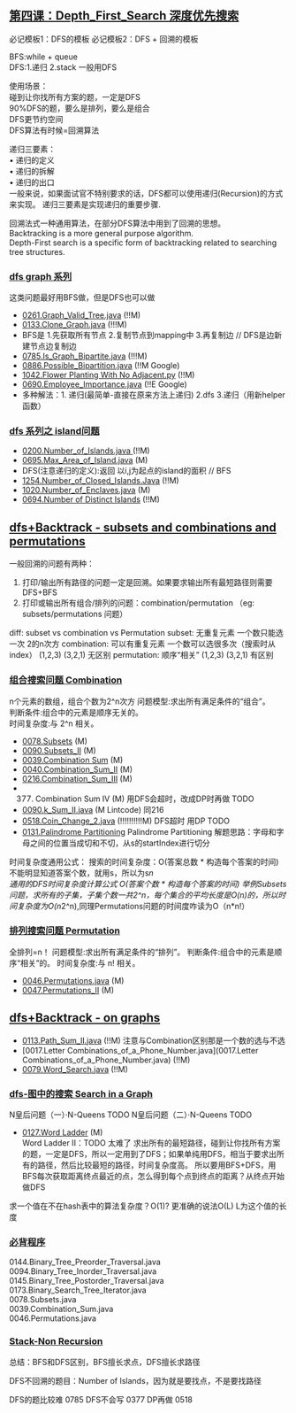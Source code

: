 ## [第四课：Depth_First_Search 深度优先搜索](/Data-Structure.py) 
必记模板1：DFS的模板
必记模板2：DFS + 回溯的模板

BFS:while + queue  <br>
DFS:1.递归 2.stack  一般用DFS   <br>

使用场景：  <br>
碰到让你找所有方案的题，一定是DFS    <br>
90%DFS的题，要么是排列，要么是组合   <br>
DFS更节约空间   <br>
DFS算法有时候=回溯算法   <br>

递归三要素：   <br>
• 递归的定义   <br>
• 递归的拆解   <br>
• 递归的出口   <br>
一般来说，如果面试官不特别要求的话，DFS都可以使用递归(Recursion)的方式来实现。 递归三要素是实现递归的重要步骤.  <br>

回溯法式一种通用算法，在部分DFS算法中用到了回溯的思想。   <br>
Backtracking is a more general purpose algorithm.   <br>
Depth-First search is a specific form of backtracking related to searching tree structures.   <br>

### [dfs graph 系列](/Data-Structure.py)
这类问题最好用BFS做，但是DFS也可以做    <br>
- [0261.Graph_Valid_Tree.java](Solutions/0261.Graph_Valid_Tree.py) (!!M) <br>
- [0133.Clone_Graph.java](Solutions/0133.Clone_Graph.py) (!!!M) <br>
- BFS是 1.先获取所有节点 2.复制节点到mapping中 3.再复制边  // DFS是边新建节点边复制边 
- [0785.Is_Graph_Bipartite.java](Solutions/0785.Is_Graph_Bipartite.py) (!!!M) <br>
- [0886.Possible_Bipartition.java](Solutions/0886.Possible_Bipartition.py) (!!M Google)  <br>
- [1042.Flower Planting With No Adjacent.py](Solutions/1042.Flower_Planting_With_No_Adjacent.py) (!!M)  <br>
- [0690.Employee_Importance.java](Solutions/0690.Employee_Importance.py) (!!E Google)  <br>
- 多种解法：1. 递归(最简单-直接在原来方法上递归) 2.dfs  3.递归（用新helper函数）

### [dfs 系列之 island问题](/Data-Structure.py)
- [0200.Number_of_Islands.java ](Solutions/0200.Number_of_Islands.py) (!!M) <br>
- [0695.Max_Area_of_Island.java](Solutions/0695.Max_Area_of_Island.py) (M) <br>
- DFS(注意递归的定义):返回 以i,j为起点的island的面积  //  BFS 
- [1254.Number_of_Closed_Islands.Java](Solutions/1254.Number_of_Closed_Islands.py) (!!M) <br>
- [1020.Number_of_Enclaves.java](Solutions/1020.Number_of_Enclaves.py) (M) <br>
- [0694.Number of Distinct Islands](Solutions/0694.Number_of_Distinct_Islands.py) (!!M) <br>

## [dfs+Backtrack - subsets and combinations and permutations](/Data-Structure.py)
一般回溯的问题有两种：
1. 打印/输出所有路径的问题一定是回溯。如果要求输出所有最短路径则需要DFS+BFS
2. 打印或输出所有组合/排列的问题：combination/permutation （eg: subsets/permutations 问题）

diff: subset vs combination vs Permutation 
subset:       无重复元素  一个数只能选一次  2的n次方 
combination:  可以有重复元素  一个数可以选很多次（搜索时从index）  (1,2,3) (3,2,1) 无区别
permutation:  顺序“相关”   (1,2,3) (3,2,1) 有区别

### [组合搜索问题 Combination](/Data-Structure.py) 
n个元素的数组，组合个数为2^n次方
问题模型:求出所有满足条件的“组合”。 <br>
判断条件:组合中的元素是顺序无关的。 <br>
时间复杂度:与 2^n 相关。<br>
- [0078.Subsets](Solutions/0078.Subsets.py) (M) <br>
- [0090.Subsets_II](Solutions/0090.Subsets_II.py) (M) <br>
- [0039.Combination Sum](Solutions/0039.Combination_Sum.py) (M) <br>
- [0040.Combination_Sum_II](Solutions/0040.Combination_Sum_II.py) (M) <br>
- [0216.Combination_Sum_III](Solutions/0216.Combination_Sum_III.py) (M) <br>
- 0377. Combination Sum IV (M)  用DFS会超时，改成DP时再做       TODO
- [0090.k_Sum_II.java](0090.k_Sum_II.py) (M Lintcode) 同216 <br> 
- [0518.Coin_Change_2.java](0518.Coin_Change_2.java) (!!!!!!!!!!M) DFS超时 用DP  TODO <br> 
- [0131.Palindrome Partitioning](Solutions/0131.Palindrome_Partitioning.py) Palindrome Partitioning 解题思路：字母和字母之间的位置当成切和不切，从s的startIndex进行切分<br>

时间复杂度通用公式：
搜索的时间复杂度：O(答案总数 * 构造每个答案的时间)   不能明显知道答案个数，就用s，所以为s*n      
通用的DFS时间复杂度计算公式 O(答案个数 * 构造每个答案的时间)
举例Subsets问题，求所有的子集，子集个数一共2^n，每个集合的平均长度是O(n)的，所以时间复杂度为O(n*2^n),同理Permutations问题的时间度咋读为O（n*n!）

### [排列搜索问题 Permutation](/Data-Structure.py) 
全排列=n！
问题模型:求出所有满足条件的“排列”。 
判断条件:组合中的元素是顺序“相关”的。 
时间复杂度:与 n! 相关。
- [0046.Permutations.java](Solutions/0046.Permutations.py) (M) <br>
- [0047.Permutations_II](Solutions/0047.Permutations_II.py) (M) <br>

## [dfs+Backtrack - on graphs](/Data-Structure.py)  
- [0113.Path_Sum_II.java](0113.Path_Sum_II.java) (!!M) 注意与Combination区别那是一个数的选与不选<br> 
- [0017.Letter Combinations_of_a_Phone_Number.java](0017.Letter Combinations_of_a_Phone_Number.java) (!!M) <br> 
- [0079.Word_Search.java](0079.Word_Search.java) (!!M) <br> 

### [dfs-图中的搜索 Search in a Graph](/Data-Structure.py)  
N皇后问题（一）·N-Queens  TODO
N皇后问题（二）·N-Queens  TODO

- [0127.Word Ladder](Solutions/0127.Word_Ladder.java) (M) <br>
Word Ladder II：TODO 太难了
求出所有的最短路径，碰到让你找所有方案的题，一定是DFS，所以一定用到了DFS；如果单纯用DFS，相当于要求出所有的路径，然后比较最短的路径，时间复杂度高。
所以要用BFS+DFS，用BFS每次获取距离终点最近的点，怎么得到每个点到终点的距离？从终点开始做DFS

求一个值在不在hash表中的算法复杂度？O(1)? 更准确的说法O(L)  L为这个值的长度

### [必背程序]()
0144.Binary_Tree_Preorder_Traversal.java  <br>
0094.Binary_Tree_Inorder_Traversal.java   <br>
0145.Binary_Tree_Postorder_Traversal.java   <br>
0173.Binary_Search_Tree_Iterator.java   <br>
0078.Subsets.java     <br>
0039.Combination_Sum.java   <br>
0046.Permutations.java   <br>
 
### [Stack-Non Recursion]()

总结：BFS和DFS区别，BFS擅长求点，DFS擅长求路径

DFS不回溯的题目：Number of Islands，因为就是要找点，不是要找路径

DFS的题比较难
0785 DFS不会写
0377 DP再做  0518
